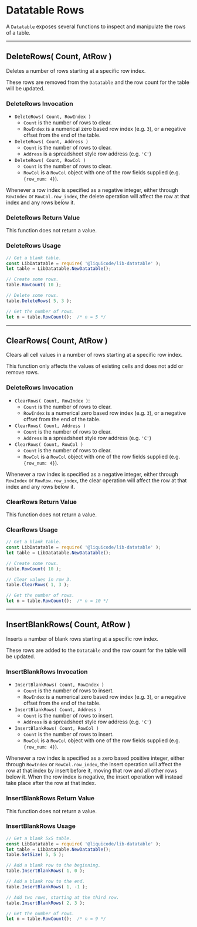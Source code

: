 
# Datatable Rows

A `Datatable` exposes several functions to inspect and manipulate the rows of a table.


---------------------------------------------------------------------


## DeleteRows( Count, AtRow )

Deletes a number of rows starting at a specific row index.

These rows are removed from the `Datatable` and the row count for the table will be updated.


### DeleteRows Invocation

- `DeleteRows( Count, RowIndex )`
	- `Count` is the number of rows to clear.
	- `RowIndex` is a numerical zero based row index (e.g. `3`),
		or a negative offset from the end of the table.
- `DeleteRows( Count, Address )`
	- `Count` is the number of rows to clear.
	- `Address` is a spreadsheet style row address (e.g. `'C'`)
- `DeleteRows( Count, RowCol )`
	- `Count` is the number of rows to clear.
	- `RowCol` is a `RowCol` object with one of the row fields supplied
		(e.g. `{row_num: 4}`).

Whenever a row index is specified as a negative integer,
either through `RowIndex` or `RowCol.row_index`,
the delete operation will affect the row at that index and any rows below it.


### DeleteRows Return Value

This function does not return a value.


### DeleteRows Usage

```javascript
// Get a blank table.
const LibDatatable = require( '@liquicode/lib-datatable' );
let table = LibDatatable.NewDatatable();

// Create some rows.
table.RowCount( 10 );

// Delete some rows.
table.DeleteRows( 5, 3 );

// Get the number of rows.
let n = table.RowCount();  /* n = 5 */
```


---------------------------------------------------------------------


## ClearRows( Count, AtRow )

Clears all cell values in a number of rows starting at a specific row index.

This function only affects the values of existing cells and does not add or remove rows.


### DeleteRows Invocation

- `ClearRows( Count, RowIndex )`:
	- `Count` is the number of rows to clear.
	- `RowIndex` is a numerical zero based row index (e.g. `3`),
		or a negative offset from the end of the table.
- `ClearRows( Count, Address )`
	- `Count` is the number of rows to clear.
	- `Address` is a spreadsheet style row address (e.g. `'C'`)
- `ClearRows( Count, RowCol )`
	- `Count` is the number of rows to clear.
	- `RowCol` is a `RowCol` object with one of the row fields supplied
		(e.g. `{row_num: 4}`).

Whenever a row index is specified as a negative integer,
either through `RowIndex` or `RowRow.row_index`,
the clear operation will affect the row at that index and any rows below it.


### ClearRows Return Value

This function does not return a value.


### ClearRows Usage

```javascript
// Get a blank table.
const LibDatatable = require( '@liquicode/lib-datatable' );
let table = LibDatatable.NewDatatable();

// Create some rows.
table.RowCount( 10 );

// Clear values in row 3.
table.ClearRows( 1, 3 );

// Get the number of rows.
let n = table.RowCount();  /* n = 10 */
```


---------------------------------------------------------------------


## InsertBlankRows( Count, AtRow )

Inserts a number of blank rows starting at a specific row index.

These rows are added to the `Datatable` and the row count for the table will be updated.


### InsertBlankRows Invocation

- `InsertBlankRows( Count, RowIndex )`
	- `Count` is the number of rows to insert.
	- `RowIndex` is a numerical zero based row index (e.g. `3`),
		or a negative offset from the end of the table.
- `InsertBlankRows( Count, Address )`
	- `Count` is the number of rows to insert.
	- `Address` is a spreadsheet style row address (e.g. `'C'`)
- `InsertBlankRows( Count, RowCol )`
	- `Count` is the number of rows to insert.
	- `RowCol` is a `RowCol` object with one of the row fields supplied
		(e.g. `{row_num: 4}`).

Whenever a row index is specified as a zero based positive integer,
either through `RowIndex` or `RowCol.row_index`,
the insert operation will affect the row at that index by insert before it,
moving that row and all other rows below it.
When the row index is negative, the insert operation will instead take place after the row at that index.


### InsertBlankRows Return Value

This function does not return a value.


### InsertBlankRows Usage

```javascript
// Get a blank 5x5 table.
const LibDatatable = require( '@liquicode/lib-datatable' );
let table = LibDatatable.NewDatatable();
table.SetSize( 5, 5 );

// Add a blank row to the beginning.
table.InsertBlankRows( 1, 0 );

// Add a blank row to the end.
table.InsertBlankRows( 1, -1 );

// Add two rows, starting at the third row.
table.InsertBlankRows( 2, 3 );

// Get the number of rows.
let n = table.RowCount();  /* n = 9 */
```

